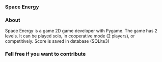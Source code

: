 ### Space Energy



### About
Space Energy is a game 2D game developer with Pygame. 
The game has 2 levels. 
It can be played solo, in cooperative mode (2 players), or competitively.
Score is saved in database (SQLite3)

### Fell free if you want to contribute

